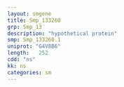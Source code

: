 ```yaml
---
layout: smgene
title: Smp_133260
grp: Smp_13
description: "hypothetical protein"
smp: Smp_133260.1
uniprot: "G4V8B6"
length:   252
cdd: "ns"
kk: ns
categories: sm
---
```

